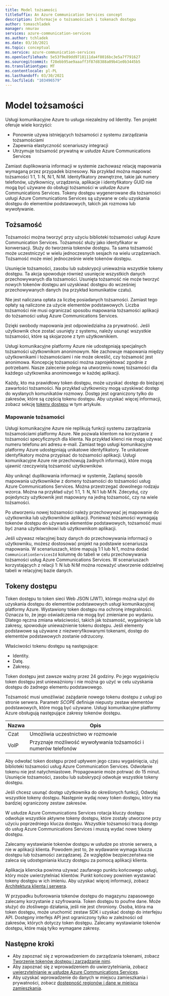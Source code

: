 ```yaml
---
title: Model tożsamości
titleSuffix: An Azure Communication Services concept
description: Informacje o tożsamościach i tokenach dostępu
author: tomaschladek
manager: nmurav
services: azure-communication-services
ms.author: tchladek
ms.date: 03/10/2021
ms.topic: conceptual
ms.service: azure-communication-services
ms.openlocfilehash: 5e53f9e89dd9718111da4f8016bc3e5a7f791627
ms.sourcegitcommit: f28ebb95ae9aaaff3f87d8388a09b41e0b3445b5
ms.translationtype: MT
ms.contentlocale: pl-PL
ms.lasthandoff: 03/30/2021
ms.locfileid: "103496579"
---
```

# <a name="identity-model"></a>Model tożsamości

Usługi komunikacyjne Azure to usługa niezależny od Identity. Ten projekt oferuje wiele korzyści:

- Ponownie używa istniejących tożsamości z systemu zarządzania tożsamościami
- Zapewnia elastyczność scenariuszy integracji
- Utrzymuje tożsamość prywatną w usłudze Azure Communications Services

Zamiast duplikowania informacji w systemie zachowasz relację mapowania wymaganą przez przypadek biznesowy. Na przykład można mapować tożsamości 1:1, 1: N, N:1, N:M. Identyfikatory zewnętrzne, takie jak numery telefonów, użytkownicy, urządzenia, aplikacje i identyfikatory GUID nie mogą być używane do obsługi tożsamości w usłudze Azure Communications Services. Tokeny dostępu wygenerowane dla tożsamości usługi Azure Communications Services są używane w celu uzyskania dostępu do elementów podstawowych, takich jak rozmowa lub wywoływanie.

## <a name="identity"></a>Tożsamość

Tożsamości można tworzyć przy użyciu biblioteki tożsamości usługi Azure Communication Services. Tożsamość służy jako identyfikator w konwersacji. Służy do tworzenia tokenów dostępu. Ta sama tożsamość może uczestniczyć w wielu jednoczesnych sesjach na wielu urządzeniach. Tożsamość może mieć jednocześnie wiele tokenów dostępu.

Usunięcie tożsamości, zasobu lub subskrypcji unieważnia wszystkie tokeny dostępu. Ta akcja spowoduje również usunięcie wszystkich danych przechowywanych dla tożsamości. Usunięta tożsamość nie może tworzyć nowych tokenów dostępu ani uzyskiwać dostępu do wcześniej przechowywanych danych (na przykład komunikatów czatu).

Nie jest naliczana opłata za liczbę posiadanych tożsamości. Zamiast tego opłaty są naliczone za użycie elementów podstawowych. Liczba tożsamości nie musi ograniczać sposobu mapowania tożsamości aplikacji do tożsamości usług Azure Communications Services.

Dzięki swobody mapowania jest odpowiedzialna za prywatność. Jeśli użytkownik chce zostać usunięty z systemu, należy usunąć wszystkie tożsamości, które są skojarzone z tym użytkownikiem.

Usługi komunikacyjne platformy Azure nie udostępniają specjalnych tożsamości użytkownikom anonimowym. Nie zachowuje mapowania między użytkownikami i tożsamościami i nie może określić, czy tożsamość jest anonimowa. Koncepcję tożsamości można zaprojektować zgodnie z potrzebami. Nasze zalecenie polega na utworzeniu nowej tożsamości dla każdego użytkownika anonimowego w każdej aplikacji.

Każdy, kto ma prawidłowy token dostępu, może uzyskać dostęp do bieżącej zawartości tożsamości. Na przykład użytkownicy mogą uzyskiwać dostęp do wysłanych komunikatów rozmowy. Dostęp jest ograniczony tylko do zakresów, które są częścią tokenu dostępu. Aby uzyskać więcej informacji, zobacz sekcję [tokeny dostępu](#access-tokens) w tym artykule.

### <a name="identity-mapping"></a>Mapowanie tożsamości

Usługi komunikacyjne Azure nie replikują funkcji systemu zarządzania tożsamościami platformy Azure. Nie pozwala klientom na korzystanie z tożsamości specyficznych dla klienta. Na przykład klienci nie mogą używać numeru telefonu ani adresu e-mail. Zamiast tego usługi komunikacyjne platformy Azure udostępniają unikatowe identyfikatory. Te unikatowe identyfikatory można przypisać do tożsamości aplikacji. Usługi komunikacyjne Azure nie przechowują żadnych informacji, które mogą ujawnić rzeczywistą tożsamość użytkowników.

Aby uniknąć duplikowania informacji w systemie, Zaplanuj sposób mapowania użytkowników z domeny tożsamości do tożsamości usług Azure Communications Services. Można przestrzegać dowolnego rodzaju wzorca. Można na przykład użyć 1:1, 1: N, N:1 lub M:N. Zdecyduj, czy pojedynczy użytkownik jest mapowany na jedną tożsamość, czy na wiele tożsamości.

Po utworzeniu nowej tożsamości należy przechowywać jej mapowanie do użytkownika lub użytkowników aplikacji. Ponieważ tożsamości wymagają tokenów dostępu do używania elementów podstawowych, tożsamość musi być znana użytkownikowi lub użytkownikom aplikacji.

Jeśli używasz relacyjnej bazy danych do przechowywania informacji o użytkowniku, możesz dostosować projekt na podstawie scenariusza mapowania. W scenariuszach, które mapują 1:1 lub N:1, można dodać `CommunicationServicesId` kolumnę do tabeli w celu przechowywania tożsamości usług Azure Communications Services. W scenariuszach korzystających z relacji 1: N lub N:M można rozważyć utworzenie oddzielnej tabeli w relacyjnej bazie danych.

## <a name="access-tokens"></a>Tokeny dostępu

Token dostępu to token sieci Web JSON (JWT), którego można użyć do uzyskania dostępu do elementów podstawowych usługi komunikacyjnej platformy Azure. Wystawiony token dostępu ma ochronę integralności. Oznacza to, że jego oświadczenia nie mogą być zmieniane po wydaniu. Dlatego ręczna zmiana właściwości, takich jak tożsamość, wygaśnięcie lub zakresy, spowoduje unieważnienie tokenu dostępu. Jeśli elementy podstawowe są używane z niezweryfikowanymi tokenami, dostęp do elementów podstawowych zostanie odrzucony.

Właściwości tokenu dostępu są następujące:
* Identity.
* Datę.
* Zakresy.

Token dostępu jest zawsze ważny przez 24 godziny. Po jego wygaśnięciu token dostępu jest unieważniony i nie można go użyć w celu uzyskania dostępu do żadnego elementu podstawowego.

Tożsamość musi umożliwiać zażądanie nowego tokenu dostępu z usługi po stronie serwera. Parametr *SCOPE* definiuje niepusty zestaw elementów podstawowych, które mogą być używane. Usługi komunikacyjne platformy Azure obsługują następujące zakresy tokenów dostępu.

|Nazwa|Opis|
|---|---|
|Czat|  Umożliwia uczestnictwo w rozmowie|
|VoIP|  Przyznaje możliwość wywoływania tożsamości i numerów telefonów|


Aby odwołać token dostępu przed upływem jego czasu wygaśnięcia, użyj biblioteki tożsamości usług Azure Communication Services. Odwołanie tokenu nie jest natychmiastowe. Propagowanie może potrwać do 15 minut. Usunięcie tożsamości, zasobu lub subskrypcji odwołuje wszystkie tokeny dostępu.

Jeśli chcesz usunąć dostęp użytkownika do określonych funkcji, Odwołaj wszystkie tokeny dostępu. Następnie wydaj nowy token dostępu, który ma bardziej ograniczony zestaw zakresów.

W usłudze Azure Communications Services rotacja kluczy dostępu odwołuje wszystkie aktywne tokeny dostępu, które zostały utworzone przy użyciu poprzedniego klucza dostępu. Wszystkie tożsamości tracą dostęp do usług Azure Communications Services i muszą wydać nowe tokeny dostępu.

Zalecamy wystawianie tokenów dostępu w usłudze po stronie serwera, a nie w aplikacji klienta. Powodem jest to, że wydawanie wymaga klucza dostępu lub tożsamości zarządzanej. Ze względów bezpieczeństwa nie zaleca się udostępniania kluczy dostępu za pomocą aplikacji klienta.

Aplikacja kliencka powinna używać zaufanego punktu końcowego usługi, który może uwierzytelniać klientów. Punkt końcowy powinien wystawiać tokeny dostępu w ich imieniu. Aby uzyskać więcej informacji, zobacz [Architektura klienta i serwera](./client-and-server-architecture.md).

W przypadku buforowania tokenów dostępu do magazynu zapasowego zalecamy korzystanie z szyfrowania. Token dostępu to poufne dane. Może służyć do złośliwego działania, jeśli nie jest chroniony. Osoba, która ma token dostępu, może uruchomić zestaw SDK i uzyskać dostęp do interfejsu API. Dostępny interfejs API jest ograniczony tylko w zależności od zakresów, których dotyczy token dostępu. Zalecamy wystawianie tokenów dostępu, które mają tylko wymagane zakresy.

## <a name="next-steps"></a>Następne kroki

* Aby zapoznać się z wprowadzeniem do zarządzania tokenami, zobacz [Tworzenie tokenów dostępu i zarządzanie nimi](../quickstarts/access-tokens.md).
* Aby zapoznać się z wprowadzeniem do uwierzytelniania, zobacz [uwierzytelnianie w usłudze Azure Communications Services](./authentication.md).
* Aby uzyskać wprowadzenie do danych w miejscu zamieszkania i prywatności, zobacz [dostępność regionów i dane w miejscu zamieszkania](./privacy.md).